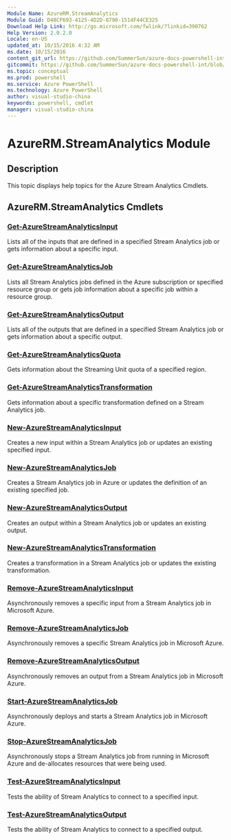 ```yaml
---
Module Name: AzureRM.StreamAnalytics
Module Guid: D48CF693-4125-4D2D-8790-1514F44CE325
Download Help Link: http://go.microsoft.com/fwlink/?linkid=390762
Help Version: 2.0.2.0
Locale: en-US
updated_at: 10/15/2016 4:32 AM
ms.date: 10/15/2016
content_git_url: https://github.com/SummerSun/azure-docs-powershell-int/blob/master/azureps-cmdlets-docs/ResourceManager/AzureRM.StreamAnalytics/v0.9.8/CmdletMDs/AzureRM.StreamAnalytics.md
gitcommit: https://github.com/SummerSun/azure-docs-powershell-int/blob/1bfd8e268acfc1799ad3f17c5a982578f54443cf/azureps-cmdlets-docs/ResourceManager/AzureRM.StreamAnalytics/v0.9.8/CmdletMDs/AzureRM.StreamAnalytics.md
ms.topic: conceptual
ms.prod: powershell
ms.service: Azure PowerShell
ms.technology: Azure PowerShell
author: visual-studio-china
keywords: powershell, cmdlet
manager: visual-studio-china
---
```


# AzureRM.StreamAnalytics Module
## Description
This topic displays help topics for the Azure Stream Analytics Cmdlets.

## AzureRM.StreamAnalytics Cmdlets
### [Get-AzureStreamAnalyticsInput](Get-AzureStreamAnalyticsInput.md)
Lists all of the inputs that are defined in a specified Stream Analytics job or gets information about a specific input.


### [Get-AzureStreamAnalyticsJob](Get-AzureStreamAnalyticsJob.md)
Lists all Stream Analytics jobs defined in the Azure subscription or specified resource group or gets job information about a specific job within a resource group.


### [Get-AzureStreamAnalyticsOutput](Get-AzureStreamAnalyticsOutput.md)
Lists all of the outputs that are defined in a specified Stream Analytics job or gets information about a specific output.


### [Get-AzureStreamAnalyticsQuota](Get-AzureStreamAnalyticsQuota.md)
Gets information about the Streaming Unit quota of a specified region.


### [Get-AzureStreamAnalyticsTransformation](Get-AzureStreamAnalyticsTransformation.md)
Gets information about a specific transformation defined on a Stream Analytics job.


### [New-AzureStreamAnalyticsInput](New-AzureStreamAnalyticsInput.md)
Creates a new input within a Stream Analytics job or updates an existing specified input.


### [New-AzureStreamAnalyticsJob](New-AzureStreamAnalyticsJob.md)
Creates a Stream Analytics job in Azure or updates the definition of an existing specified job.


### [New-AzureStreamAnalyticsOutput](New-AzureStreamAnalyticsOutput.md)
Creates an output within a Stream Analytics job or updates an existing output.


### [New-AzureStreamAnalyticsTransformation](New-AzureStreamAnalyticsTransformation.md)
Creates a transformation in a Stream Analytics job or updates the existing transformation.


### [Remove-AzureStreamAnalyticsInput](Remove-AzureStreamAnalyticsInput.md)
Asynchronously removes a specific input from a Stream Analytics job in Microsoft Azure.


### [Remove-AzureStreamAnalyticsJob](Remove-AzureStreamAnalyticsJob.md)
Asynchronously removes a specific Stream Analytics job in Microsoft Azure.


### [Remove-AzureStreamAnalyticsOutput](Remove-AzureStreamAnalyticsOutput.md)
Asynchronously removes an output from a Stream Analytics job in Microsoft Azure.


### [Start-AzureStreamAnalyticsJob](Start-AzureStreamAnalyticsJob.md)
Asynchronously deploys and starts a Stream Analytics job in Microsoft Azure.


### [Stop-AzureStreamAnalyticsJob](Stop-AzureStreamAnalyticsJob.md)
Asynchronously stops a Stream Analytics job from running in Microsoft Azure and de-allocates resources that were being used.


### [Test-AzureStreamAnalyticsInput](Test-AzureStreamAnalyticsInput.md)
Tests the ability of Stream Analytics to connect to a specified input.


### [Test-AzureStreamAnalyticsOutput](Test-AzureStreamAnalyticsOutput.md)
Tests the ability of Stream Analytics to connect to a specified output.



